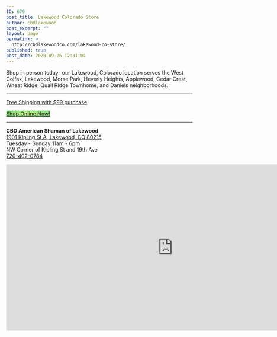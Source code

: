 ```yaml
---
ID: 679
post_title: Lakewood Colorado Store
author: cbdlakewood
post_excerpt: ""
layout: page
permalink: >
  http://cbdlakewoodco.com/lakewood-co-store/
published: true
post_date: 2020-09-26 12:31:04
---
```

<!-- wp:paragraph -->
<p>Shop in person today- our Lakewood, Colorado location serves the West Colfax, Lakewood, Morse Park, Heverly Heights, Applewood, Cedar Crest, Wheat Ridge, Quail Ridge Townhome, and Daniels neighborhoods.</p>
<!-- /wp:paragraph -->

<!-- wp:separator -->
<hr class="wp-block-separator"/>
<!-- /wp:separator -->

<!-- wp:paragraph {"align":"center"} -->
<p class="has-text-align-center"><a href="/shop-online-now/">Free Shipping with $99 purchase</a></p>
<!-- /wp:paragraph -->

<!-- wp:buttons {"align":"center"} -->
<div class="wp-block-buttons aligncenter"><!-- wp:button {"style":{"color":{"gradient":"radial-gradient(rgb(202,248,128) 0%,rgb(113,206,126) 100%)"}},"textColor":"black","className":"is-style-outline"} -->
<div class="wp-block-button is-style-outline"><a class="wp-block-button__link has-black-color has-text-color has-background" href="/shop-online-now/" style="background:radial-gradient(rgb(202,248,128) 0%,rgb(113,206,126) 100%)" rel="/shop-online-now/">Shop Online Now!</a></div>
<!-- /wp:button --></div>
<!-- /wp:buttons -->

<!-- wp:separator {"className":"is-style-wide"} -->
<hr class="wp-block-separator is-style-wide" id="locations"/>
<!-- /wp:separator -->

<!-- wp:paragraph -->
<p><strong>CBD American Shaman of Lakewood</strong> <br><a href="https://g.page/cbd-american-shaman-of-lakewood?share">1901 Kipling St A, Lakewood, CO 80215</a><br>Tuesday - Sunday 11am - 6pm <br>NW Corner of Kipling St and 19th Ave <br><a href="tel:+1-720-402-0784">720-402-0784</a></p>
<!-- /wp:paragraph -->

<!-- wp:html -->
<iframe src="https://www.google.com/maps/embed?pb=!1m14!1m8!1m3!1d12270.72557827713!2d-105.1100215!3d39.7468071!3m2!1i1024!2i768!4f13.1!3m3!1m2!1s0x0%3A0x507731f5b87c8da1!2sCBD%20American%20Shaman%20of%20Lakewood%20CO!5e0!3m2!1sen!2sus!4v1600966430298!5m2!1sen!2sus" width="900" height="450" frameborder="0" style="border:0;" allowfullscreen="" aria-hidden="false" tabindex="0"></iframe>
<!-- /wp:html -->
